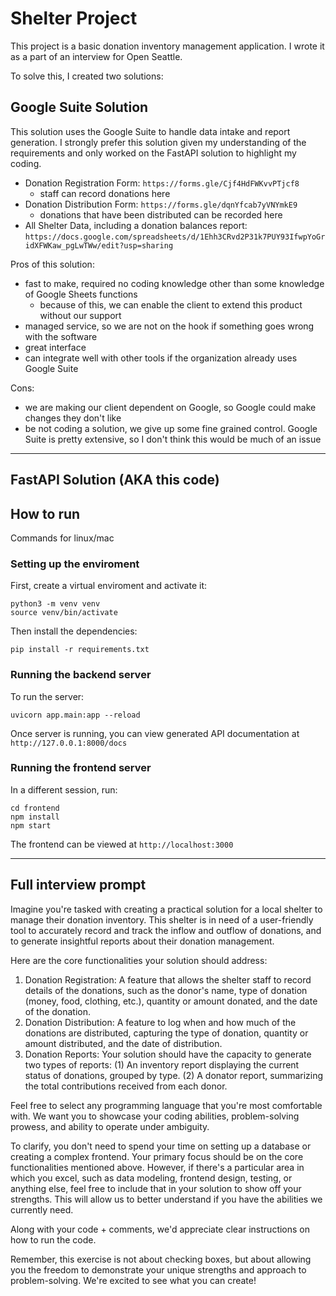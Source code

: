# Shelter Project
This project is a basic donation inventory management application. I wrote it as a part of an interview for Open Seattle.

To solve this, I created two solutions:

## Google Suite Solution
This solution uses the Google Suite to handle data intake and report generation. I strongly prefer this solution given my understanding of the requirements and only worked on the FastAPI solution to highlight my coding.
- Donation Registration Form: `https://forms.gle/Cjf4HdFWKvvPTjcf8`
  - staff can record donations here
- Donation Distribution Form: `https://forms.gle/dqnYfcab7yVNYmkE9`
  - donations that have been distributed can be recorded here
- All Shelter Data, including a donation balances report: `https://docs.google.com/spreadsheets/d/1Ehh3CRvd2P31k7PUY93IfwpYoGridXFWKaw_pgLwTWw/edit?usp=sharing`

Pros of this solution:
- fast to make, required no coding knowledge other than some knowledge of Google Sheets functions
  - because of this, we can enable the client to extend this product without our support
- managed service, so we are not on the hook if something goes wrong with the software
- great interface
- can integrate well with other tools if the organization already uses Google Suite

Cons:
- we are making our client dependent on Google, so Google could make changes they don't like
- be not coding a solution, we give up some fine grained control. Google Suite is pretty extensive, so I don't think this would be much of an issue
----
## FastAPI Solution (AKA this code)

## How to run
Commands for linux/mac

### Setting up the enviroment

First, create a virtual enviroment and activate it:

```console
python3 -m venv venv
source venv/bin/activate
```

Then install the dependencies:

```console
pip install -r requirements.txt
```

### Running the backend server
To run the server:

```console
uvicorn app.main:app --reload
```

Once server is running, you can view generated API documentation at `http://127.0.0.1:8000/docs`

### Running the frontend server
In a different session, run:

```console
cd frontend
npm install
npm start
```

The frontend can be viewed at `http://localhost:3000`

----
## Full interview prompt

Imagine you're tasked with creating a practical solution for a local shelter to manage their donation inventory. This shelter is in need of a user-friendly tool to accurately record and track the inflow and outflow of donations, and to generate insightful reports about their donation management.

Here are the core functionalities your solution should address:

1. Donation Registration: A feature that allows the shelter staff to record details of the donations, such as the donor's name, type of donation (money, food, clothing, etc.), quantity or amount donated, and the date of the donation.
1. Donation Distribution: A feature to log when and how much of the donations are distributed, capturing the type of donation, quantity or amount distributed, and the date of distribution.
1. Donation Reports: Your solution should have the capacity to generate two types of reports: (1) An inventory report displaying the current status of donations, grouped by type. (2) A donator report, summarizing the total contributions received from each donor.

Feel free to select any programming language that you're most comfortable with. We want you to showcase your coding abilities, problem-solving prowess, and ability to operate under ambiguity. 

To clarify, you don't need to spend your time on setting up a database or creating a complex frontend. Your primary focus should be on the core functionalities mentioned above. However, if there's a particular area in which you excel, such as data modeling, frontend design, testing, or anything else, feel free to include that in your solution to show off your strengths. This will allow us to better understand if you have the abilities we currently need. 

Along with your code + comments, we'd appreciate clear instructions on how to run the code.

Remember, this exercise is not about checking boxes, but about allowing you the freedom to demonstrate your unique strengths and approach to problem-solving. We're excited to see what you can create!

